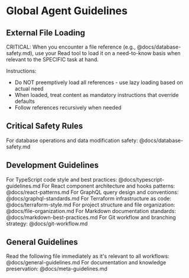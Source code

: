 # Global Agent Guidelines

## External File Loading

CRITICAL: When you encounter a file reference (e.g., @docs/database-safety.md), use your Read tool to load it on a need-to-know basis when relevant to the SPECIFIC task at hand.

Instructions:

- Do NOT preemptively load all references - use lazy loading based on actual need
- When loaded, treat content as mandatory instructions that override defaults
- Follow references recursively when needed

## Critical Safety Rules

For database operations and data modification safety: @docs/database-safety.md

## Development Guidelines

For TypeScript code style and best practices: @docs/typescript-guidelines.md
For React component architecture and hooks patterns: @docs/react-patterns.md
For GraphQL query design and conventions: @docs/graphql-standards.md
For Terraform infrastructure as code: @docs/terraform-style.md
For project structure and file organization: @docs/file-organization.md
For Markdown documentation standards: @docs/markdown-best-practices.md
For Git workflow and branching strategy: @docs/git-workflow.md

## General Guidelines

Read the following file immediately as it's relevant to all workflows: @docs/general-guidelines.md
For documentation and knowledge preservation: @docs/meta-guidelines.md
